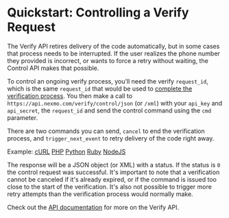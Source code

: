 # Quickstart: Controlling a Verify Request

The Verify API retires delivery of the code automatically, but in some cases that process needs to be interrupted. If 
the user realizes the phone number they provided is incorrect, or wants to force a retry without waiting, the Control
API makes that possible.

To control an ongoing verify process, you'll need the verify `request_id`, which is the same `request_id` that would be 
used to [complete the verification process][verify]. You then make a call to `https://api.nexmo.com/verify/control/json` 
(or `/xml`) with your `api_key` and `api_secret`, the `request_id` and send the control command using the `cmd` 
parameter.
 
There are two commands you can send, `cancel` to end the verification process, and `trigger_next_event` to retry 
delivery of the code right away. 

Example: [cURL](./curl/control.sh) [PHP](./php/control.php) [Python](./python/control.py) [Ruby](./ruby/control.rb) [NodeJS](./node/control.js)

The response will be a JSON object (or XML) with a status. If the status is `0` the control request was successful. It's
important to note that a verification cannot be canceled if it's already expired, or if the command is issued too 
close to the start of the verification. It's also not possible to trigger more retry attempts than the verification 
process would normally make.
 
Check out the [API documentation][docs] for more on the Verify API.

[verify]: ../verify/
[docs]: https://docs.nexmo.com/api-ref/verify/control
